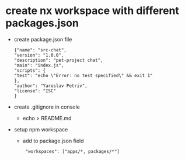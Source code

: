 # create nx workspace with different packages.json
  - create package.json file
      ```
    {"name": "src-chat",
    "version": "1.0.0",
    "description": "pet-project chat",
    "main": "index.js",
    "scripts": {
      "test": "echo \"Error: no test specified\" && exit 1"
     },
    "author": "Yaroslav Petriv",
    "license": "ISC"
    }
    ```
  - create .gitignore in console
    - echo > README.md

  - setup npm workspace 
    - add to package.json field
        ```
         "workspaces": ["apps/*, packages/*"]
        ```